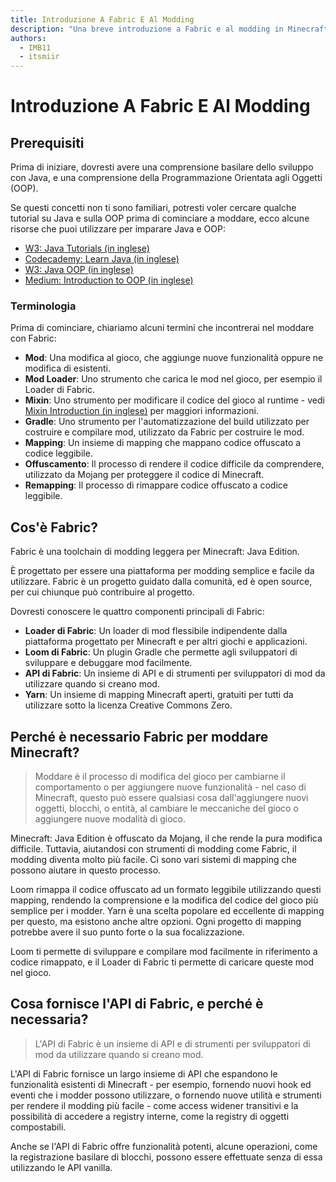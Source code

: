 ```yaml
---
title: Introduzione A Fabric E Al Modding
description: "Una breve introduzione a Fabric e al modding in Minecraft: Java Edition."
authors:
  - IMB11
  - itsmiir
---
```


<!-- No GitHub profile exists for "basil4088" -->

# Introduzione A Fabric E Al Modding

## Prerequisiti

Prima di iniziare, dovresti avere una comprensione basilare dello sviluppo con Java, e una comprensione della Programmazione Orientata agli Oggetti (OOP).

Se questi concetti non ti sono familiari, potresti voler cercare qualche tutorial su Java e sulla OOP prima di cominciare a moddare, ecco alcune risorse che puoi utilizzare per imparare Java e OOP:

- [W3: Java Tutorials (in inglese)](https://www.w3schools.com/java/)
- [Codecademy: Learn Java (in inglese)](https://www.codecademy.com/learn/learn-java)
- [W3: Java OOP (in inglese)](https://www.w3schools.com/java/java_oop.asp)
- [Medium: Introduction to OOP (in inglese)](https://medium.com/@Adekola_Olawale/beginners-guide-to-object-oriented-programming-a94601ea2fbd)

### Terminologia

Prima di cominciare, chiariamo alcuni termini che incontrerai nel moddare con Fabric:

- **Mod**: Una modifica al gioco, che aggiunge nuove funzionalità oppure ne modifica di esistenti.
- **Mod Loader**: Uno strumento che carica le mod nel gioco, per esempio il Loader di Fabric.
- **Mixin**: Uno strumento per modificare il codice del gioco al runtime - vedi [Mixin Introduction (in inglese)](https://fabricmc.net/wiki/tutorial:mixin_introduction) per maggiori informazioni.
- **Gradle**: Uno strumento per l'automatizzazione del build utilizzato per costruire e compilare mod, utilizzato da Fabric per costruire le mod.
- **Mapping**: Un insieme di mapping che mappano codice offuscato a codice leggibile.
- **Offuscamento**: Il processo di rendere il codice difficile da comprendere, utilizzato da Mojang per proteggere il codice di Minecraft.
- **Remapping**: Il processo di rimappare codice offuscato a codice leggibile.

## Cos'è Fabric?

Fabric è una toolchain di modding leggera per Minecraft: Java Edition.

È progettato per essere una piattaforma per modding semplice e facile da utilizzare. Fabric è un progetto guidato dalla comunità, ed è open source, per cui chiunque può contribuire al progetto.

Dovresti conoscere le quattro componenti principali di Fabric:

- **Loader di Fabric**: Un loader di mod flessibile indipendente dalla piattaforma progettato per Minecraft e per altri giochi e applicazioni.
- **Loom di Fabric**: Un plugin Gradle che permette agli sviluppatori di sviluppare e debuggare mod facilmente.
- **API di Fabric**: Un insieme di API e di strumenti per sviluppatori di mod da utilizzare quando si creano mod.
- **Yarn**: Un insieme di mapping Minecraft aperti, gratuiti per tutti da utilizzare sotto la licenza Creative Commons Zero.

## Perché è necessario Fabric per moddare Minecraft?

> Moddare è il processo di modifica del gioco per cambiarne il comportamento o per aggiungere nuove funzionalità - nel caso di Minecraft, questo può essere qualsiasi cosa dall'aggiungere nuovi oggetti, blocchi, o entità, al cambiare le meccaniche del gioco o aggiungere nuove modalità di gioco.

Minecraft: Java Edition è offuscato da Mojang, il che rende la pura modifica difficile. Tuttavia, aiutandosi con strumenti di modding come Fabric, il modding diventa molto più facile. Ci sono vari sistemi di mapping che possono aiutare in questo processo.

Loom rimappa il codice offuscato ad un formato leggibile utilizzando questi mapping, rendendo la comprensione e la modifica del codice del gioco più semplice per i modder. Yarn è una scelta popolare ed eccellente di mapping per questo, ma esistono anche altre opzioni. Ogni progetto di mapping potrebbe avere il suo punto forte o la sua focalizzazione.

Loom ti permette di sviluppare e compilare mod facilmente in riferimento a codice rimappato, e il Loader di Fabric ti permette di caricare queste mod nel gioco.

## Cosa fornisce l'API di Fabric, e perché è necessaria?

> L'API di Fabric è un insieme di API e di strumenti per sviluppatori di mod da utilizzare quando si creano mod.

L'API di Fabric fornisce un largo insieme di API che espandono le funzionalità esistenti di Minecraft - per esempio, fornendo nuovi hook ed eventi che i modder possono utilizzare, o fornendo nuove utilità e strumenti per rendere il modding più facile - come access widener transitivi e la possibilità di accedere a registry interne, come la registry di oggetti compostabili.

Anche se l'API di Fabric offre funzionalità potenti, alcune operazioni, come la registrazione basilare di blocchi, possono essere effettuate senza di essa utilizzando le API vanilla.
